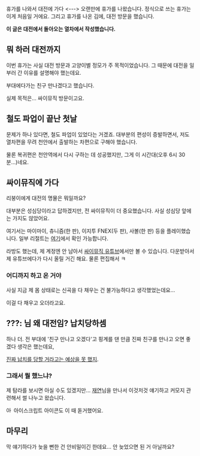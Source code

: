 휴가를 나와서 대전에 가다
<--->
오랜만에 휴가를 나왔습니다. 정식으로 쓰는 휴가는 이게 처음일 거에요.
그리고 휴가를 나온 김에, 대전 방문을 했습니다.

**이 글은 대전에서 돌아오는 열차에서 작성했습니다.**

## 뭐 하러 대전까지
이번 휴가는 사실 대전 방문과 고양이별 정모가 주 목적이었습니다.
그 때문에 대전을 일부러 간 이유를 설명해야 했는데요.

부대에다가는 친구 만나겠다고 했습니다.

실제 목적은... 싸이뮤직 방문이고요.

## 철도 파업이 끝난 첫날
문제가 하나 있다면, 철도 파업이 있었다는 거겠죠.
대부분의 편성이 증발하면서, 저도 열차편을 무려 천안에서 출발하는 차편으로 구해야 했습니다.

물론 복귀편은 천안역에서 다시 구하는 데 성공했지만, 그게 이 시간대(오후 6시 30분...)네요.

## 싸이뮤직에 가다
리붕이에게 대전의 명물은 뭐일까요?

대부분은 성심당이라고 답하겠지만, 전 싸이뮤직이 더 중요했습니다.
사실 성심당 앞에는 가지도 않았어요.

여기서는 마이마이, 츄니즘(한 판), 이지투 FNEX(두 판), 사볼(한 판) 등을 플레이했습니다.
일부 리절트는 [여기](https://hoto.moe/notes/a1oevaerti "호토모에에 올린, 마이마이 일부 리절트")에서 확인 가능합니다.

라방도 했는데, 제 계정엔 안 남아서 [싸이뮤직 유튜브](https://www.youtube.com/live/U3iBpHhOjIg "싸이뮤직 유튜브 라이브본")에서만 볼 수 있습니다.
다운받아서 제 유튜브에다가 다시 올릴 거긴 해요. 물론 편집해서 ㅋ

### 어디까지 하고 온 거야
사실 지금 제 몸 상태로는 신곡을 다 채우는 건 불가능하다고 생각했었는데요...

이걸 다 채우고 오더라고요.
<!-- 여기에 레이팅 상수표 입력 ![레이팅표](url)-->

## ???: 님 왜 대전임? 납치당하셈
하나 더. 전 부대에 '친구 만나고 오겠다'고 핑계를 댄 만큼 진짜 친구를 만나고 오면 좋겠다 생각은 했는데요,

[진짜 납치를 당할 거라고는 예상을 못 했지](https://nekoplanet.xyz/notes/a1o5e87305 "대전에 사는 사람에게 네오퀘스돈 질문으로 대전 방문을 알리세요").

### 그래서 뭘 했느냐?
제 탐라를 보시면 아실 수도 있겠지만...
[재연](https://peacht.art/@hyun1008)님을 만나서 이것저것 얘기하고 커모지 관련해서 썰 나누고 왔습니다.

<a href="https://github.com/aiscript-dev"><img src="https://avatars.githubusercontent.com/u/148511277?s=260" alt="아이스크립트 아이콘." style="width:16px;" /></a> 아이스크립트 아이콘도 이 때 돋거했어요.

## 마무리
막 얘기하다가 늦을 뻔한 건 안비밀이긴 한데요...
안 늦었으면 된 거 아닐까요?